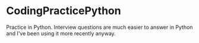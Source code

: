 # CodingPracticePython
Practice in Python. Interview questions are much easier to answer in Python and I've been using it more recently anyway.
